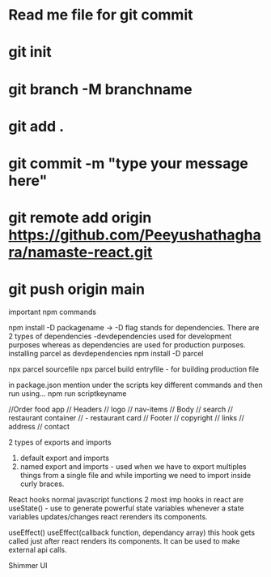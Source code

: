 # Read me file for git commit
# git init
# git branch -M branchname
# git add .
# git commit -m "type your message here"
# git remote add origin https://github.com/Peeyushathaghara/namaste-react.git
# git push origin main

<!-- important json packages in our package.json file
first command npm init - to create package  -->

<!-- we need a bumdler eg webpack, parcel -->

important npm commands

npm install -D packagename ->  -D flag stands for dependencies. There are 2 types of dependencies -devdependencies used for development purposes whereas as dependencies are used for production purposes.
installing parcel as devdependencies
npm install -D parcel

npx parcel sourcefile
npx parcel build entryfile - for building production file

in package.json mention under the scripts key different commands and then run using...
npm run scriptkeyname

//Order food app
// Headers
//     logo
//     nav-items
// Body
//     search
//     restaurant container
//     - restaurant card
// Footer
//     copyright
//     links
//     address
//     contact

2 types of exports and imports
1. default export and imports
2. named export and imports - used when we have to export multiples things from a single file and while importing we need to import inside curly braces.

React hooks
normal javascript functions
2 most imp hooks in react are
useState() - use to generate powerful state variables
whenever a state variables updates/changes react rerenders its components. 

useEffect()
useEffect(callback function, dependancy array)
this hook gets called just after react renders its components.
It can be used to make external api calls.

Shimmer UI
